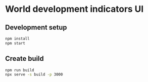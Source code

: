 # World development indicators UI

## Development setup

```bash
npm install
npm start
```

## Create build

```bash
npm run build
npx serve -s build -p 3000
```